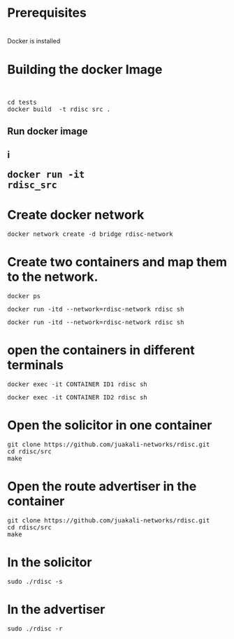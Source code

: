 # 
# Prerequisites
#


Docker is installed
 







# Building the docker Image
<pre> 

cd tests
docker build  -t rdisc_src .
</pre>


## Run docker image

## i<pre>docker run -it rdisc_src</pre>



# Create docker network

<pre>docker network create -d bridge rdisc-network</pre>


# Create two containers and map them to the network.

<pre>docker ps</pre>
<pre>docker run -itd --network=rdisc-network rdisc sh</pre>
<pre>docker run -itd --network=rdisc-network rdisc sh</pre>



# open the containers in different terminals

<pre>docker exec -it CONTAINER_ID1 rdisc sh</pre>
<pre>docker exec -it CONTAINER_ID2 rdisc sh</pre>


# Open the solicitor in one container


<pre>
git clone https://github.com/juakali-networks/rdisc.git
cd rdisc/src
make
</pre>


# Open the route advertiser in the container


<pre>
git clone https://github.com/juakali-networks/rdisc.git
cd rdisc/src
make
</pre>


# In the solicitor
<pre>sudo ./rdisc -s</pre>


# In the advertiser

<pre>sudo ./rdisc -r</pre>





